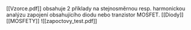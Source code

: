 [[Vzorce.pdf]]
obsahuje 2 příklady na stejnosměrnou resp. harmonickou analýzu zapojení obsahujícího diodu nebo tranzistor MOSFET.
[[Diody]]
[[MOSFETY]]
![[zapoctovy_test.pdf]]

